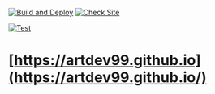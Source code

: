 [![Build and Deploy](https://github.com/artdev99/artdev99.github.io/actions/workflows/main.yml/badge.svg?branch=main&event=push)](https://github.com/artdev99/artdev99.github.io/actions/workflows/main.yml)
[![Check Site](https://github.com/artdev99/artdev99.github.io/actions/workflows/uptime.yml/badge.svg?branch=main&event=schedule)](https://github.com/artdev99/artdev99.github.io/actions/workflows/uptime.yml)

[![Test](https://github.com/artdev99/artdev99.github.io/actions/workflows/test.yml/badge.svg?branch=main&event=schedule)](https://github.com/artdev99/artdev99.github.io/actions/workflows/test.yml)

# [https://artdev99.github.io](https://artdev99.github.io/)
